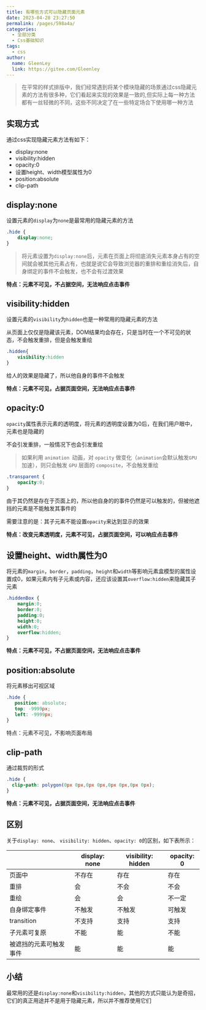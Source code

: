 ```yaml
---
title: 有哪些方式可以隐藏页面元素
date: 2023-04-28 23:27:50
permalink: /pages/598a4a/
categories: 
  - 全部分类
  - Css基础知识
tags: 
  - css
author: 
  name: GleenLey
  link: https://gitee.com/Gleenley
---
```


> 在平常的样式排版中，我们经常遇到将某个模块隐藏的场景通过css隐藏元素的方法有很多种，它们看起来实现的效果是一致的,但实际上每一种方法都有一丝轻微的不同，这些不同决定了在一些特定场合下使用哪一种方法

<!-- more -->

实现方式
-----

通过css实现隐藏元素方法有如下：

+ display:none
+ visibility:hidden
+ opacity:0
+ 设置height、width模型属性为0
+ position:absolute
+ clip-path

display:none
------------
设置元素的```display```为```none```是最常用的隐藏元素的方法

```css
.hide {
    display:none;
}
  ```
 > 将元素设置为```display:none```后，元素在页面上将彻底消失元素本身占有的空间就会被其他元素占有，也就是说它会导致浏览器的重排和重绘消失后，自身绑定的事件不会触发，也不会有过渡效果

**特点：元素不可见，不占据空间，无法响应点击事件**

visibility:hidden
---------------

设置元素的```visibility```为```hidden```也是一种常用的隐藏元素的方法

从页面上仅仅是隐藏该元素，DOM结果均会存在，只是当时在一个不可见的状态，不会触发重排，但是会触发重绘
```css
.hidden{
    visibility:hidden
}
 ```

给人的效果是隐藏了，所以他自身的事件不会触发

**特点：元素不可见，占据页面空间，无法响应点击事件**

opacity:0
--------

```opacity```属性表示元素的透明度，将元素的透明度设置为0后，在我们用户眼中，元素也是隐藏的

不会引发重排，一般情况下也会引发重绘

> 如果利用 ```animation ```动画，对 ```opacity``` 做变化（```animation```会默认触发```GPU```加速），则只会触发 ```GPU``` 层面的 ```composite```，不会触发重绘

```css
.transparent {
    opacity:0;
}
 ```

由于其仍然是存在于页面上的，所以他自身的的事件仍然是可以触发的，但被他遮挡的元素是不能触发其事件的

需要注意的是：其子元素不能设置```opacity```来达到显示的效果

**特点：改变元素透明度，元素不可见，占据页面空间，可以响应点击事件**

设置height、width属性为0
---------------------

将元素的```margin```，```border```，```padding```，```height```和```width```等影响元素盒模型的属性设置成0，如果元素内有子元素或内容，还应该设置其```overflow:hidden```来隐藏其子元素
```css
.hiddenBox {
    margin:0;     
    border:0;
    padding:0;
    height:0;
    width:0;
    overflow:hidden;
}
```
**特点：元素不可见，不占据页面空间，无法响应点击事件**

position:absolute
----------------

将元素移出可视区域
```css
.hide {
   position: absolute;
   top: -9999px;
   left: -9999px;
}
 ```
特点：元素不可见，不影响页面布局

clip-path
--------------
通过裁剪的形式
```css
.hide {
  clip-path: polygon(0px 0px,0px 0px,0px 0px,0px 0px);
}
 ```
**特点：元素不可见，占据页面空间，无法响应点击事件**



区别
----

关于```display: none```、  ```visibility: hidden```、```opacity: 0```的区别，如下表所示：




|        |  display: none | visibility: hidden | opacity: 0 |
|  ----  |  ----  | ----  |  ----  |
| 页面中  | 不存在 | 存在 |  存在 |
| 重排	  |  会	  | 不会 | 不会  |
| 重绘	  | 会	|会|	不一定|
| 自身绑定事件| 不触发	|不触发	|可触发|
| transition |不支持  |	支持 |支持|
| 子元素可复原|	不能	| 能   |不能|
| 被遮挡的元素可触发事件| 能	| 能 | 能| 不能|

小结
----

最常用的还是```display:none```和```visibility:hidden```，其他的方式只能认为是奇招，它们的真正用途并不是用于隐藏元素，所以并不推荐使用它们


